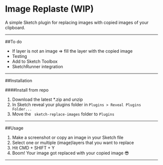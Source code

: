 # Image Replaste (WIP)

A simple Sketch plugin for replacing images with copied images of your clipboard.

---

##To do

- If layer is not an image => fill the layer with the copied image
- Testing
- Add to Sketch Toolbox
- SketchRunner integration

---

##Installation

####Install from repo

1. Download the latest *.zip and unzip
2. In Sketch reveal your plugins folder in ```Plugins > Reveal Plugins Folder...```
3. Move the ``` sketch-replace-images``` folder to ```Plugins```

---

##Usage

1. Make a screenshot or copy an image in your Sketch file
2. Select one or multiple (image)layers that you want to replace
3. Hit CMD + SHIFT + Y
4. Boom! Your image got replaced with your copied image 😎

---
